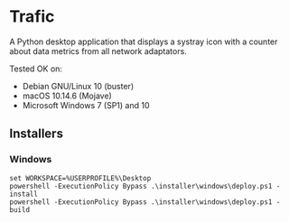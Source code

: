 # Trafic

A Python desktop application that displays a systray icon with a counter about data metrics from all network adaptators.

Tested OK on:
- Debian GNU/Linux 10 (buster)
- macOS 10.14.6 (Mojave)
- Microsoft Windows 7 (SP1) and 10

## Installers

### Windows

```batch
set WORKSPACE=%USERPROFILE%\Desktop
powershell -ExecutionPolicy Bypass .\installer\windows\deploy.ps1 -install
powershell -ExecutionPolicy Bypass .\installer\windows\deploy.ps1 -build
```

